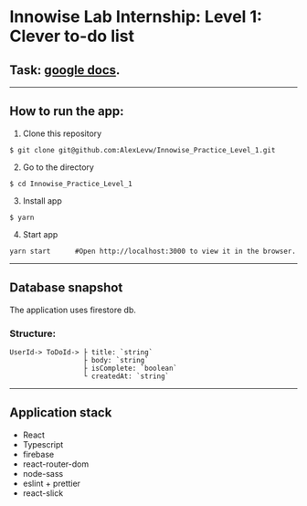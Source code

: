 # Innowise Lab Internship: Level 1: Clever to-do list

## Task: [google docs](https://docs.google.com/document/d/1heFuihWrsw14bCpUdr6fla9ysqE6IrsobSMKAOpBiKA/edit).
---
## How to run the app:

1. Clone this repository
```
$ git clone git@github.com:AlexLevw/Innowise_Practice_Level_1.git
```
2. Go to the directory
```
$ cd Innowise_Practice_Level_1
```
3. Install app
```
$ yarn
```
4. Start app
```
yarn start      #Open http://localhost:3000 to view it in the browser.
```
---
## Database snapshot
The application uses firestore db.
### Structure:
```
UserId-> ToDoId-> ├ title: `string`
                  ├ body: `string`
                  ├ isComplete: `boolean`
                  └ createdAt: `string`
```
---
## Application stack
* React
* Typescript
* firebase
* react-router-dom
* node-sass
* eslint + prettier
* react-slick